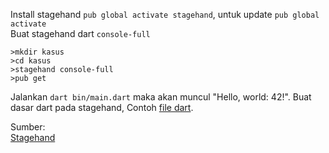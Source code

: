 Install stagehand `pub global activate stagehand`, untuk update `pub global activate`\
Buat stagehand dart `console-full`
```
>mkdir kasus
>cd kasus
>stagehand console-full
>pub get
```
Jalankan `dart bin/main.dart` maka akan muncul "Hello, world: 42!". 
Buat dasar dart pada stagehand, Contoh [file dart]().

Sumber:\
[Stagehand](https://pub.dev/packages/stagehand)
